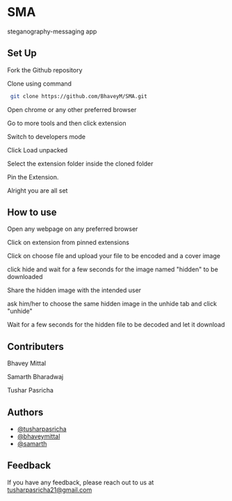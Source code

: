 
# SMA

steganography-messaging app

## Set Up


Fork the Github repository

Clone using command
```bash
 git clone https://github.com/BhaveyM/SMA.git
```

Open chrome or any other preferred browser

Go to more tools and then click extension

Switch to developers mode

Click Load unpacked

Select the extension folder inside the cloned folder

Pin the Extension.

Alright you are all set


## How to use

Open any webpage on any preferred browser

Click on extension from pinned extensions

Click on choose file and upload your file to be encoded and a cover image

click hide and wait for a few seconds for the image named "hidden" to be downloaded

Share the hidden image with the intended user

ask him/her to choose the same hidden image in the unhide tab and click "unhide"

Wait for a few seconds for the hidden file to be decoded and let it download





## Contributers

Bhavey Mittal

Samarth Bharadwaj

Tushar Pasricha

## Authors

- [@tusharpasricha](https://github.com/tusharpasricha)
- [@bhaveymittal](https://github.com/BhaveyM)
- [@samarth](https://github.com/samarth2002)

## Feedback

If you have any feedback, please reach out to us at tusharpasricha21@gmail.com




